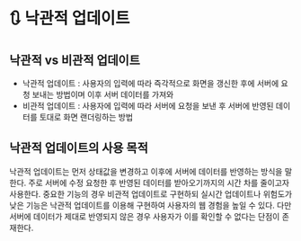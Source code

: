 # 🔃 낙관적 업데이트

## 낙관적 vs 비관적 업데이트

- 낙관적 업데이트 : 사용자의 입력에 따라 즉각적으로 화면을 갱신한 후에 서버에 요청 보내는 방법이며 이후 서버 데이터를 가져와
- 비관적 업데이트 : 사용자에 입력에 따라 서버에 요청을 보낸 후 서버에 반영된 데이터를 토대로 화면 랜더링하는 방법

## 낙관적 업데이트의 사용 목적

낙관적 업데이트는 먼저 상태값을 변경하고 이후에 서버에 데이터를 반영하는 방식을 말한다. 주로 서버에 수정 요청한 후 반영된 데이터를 받아오기까지의 시간 차를 줄이고자 사용한다. 중요한 기능의 경우 비관적 업데이트로 구현하되 실시간 업데이트나 위험도가 낮은 기능은 낙관적 업데이트를 이용해 구현하여 사용자의 웹 경험을 높일 수 있다. 다만 서버에 데이터가 제대로 반영되지 않은 경우 사용자가 이를 확인할 수 없다는 단점이 존재한다.
